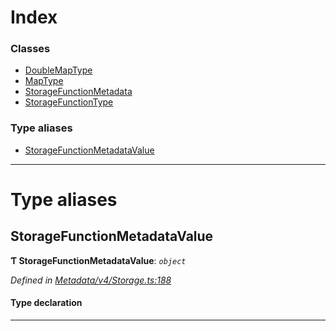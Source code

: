 

# Index

### Classes

* [DoubleMapType](../classes/_metadata_v4_storage_.doublemaptype.md)
* [MapType](../classes/_metadata_v4_storage_.maptype.md)
* [StorageFunctionMetadata](../classes/_metadata_v4_storage_.storagefunctionmetadata.md)
* [StorageFunctionType](../classes/_metadata_v4_storage_.storagefunctiontype.md)

### Type aliases

* [StorageFunctionMetadataValue](_metadata_v4_storage_.md#storagefunctionmetadatavalue)

---

# Type aliases

<a id="storagefunctionmetadatavalue"></a>

##  StorageFunctionMetadataValue

**Ƭ StorageFunctionMetadataValue**: *`object`*

*Defined in [Metadata/v4/Storage.ts:188](https://github.com/polkadot-js/api/blob/6b6f04d/packages/types/src/Metadata/v4/Storage.ts#L188)*

#### Type declaration

___

